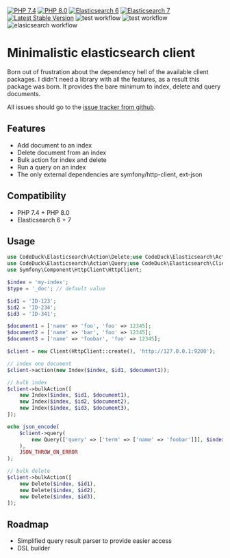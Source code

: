 [![PHP 7.4](https://img.shields.io/badge/php-7.4-8892BF.svg?style=flat)](https://php.net/)
[![PHP 8.0](https://img.shields.io/badge/php-8.0-8892BF.svg?style=flat)](https://php.net/)
[![Elasticsearch 6](https://img.shields.io/badge/elasticsearch-6-A88700.svg?style=flat)](https://www.elastic.co/)
[![Elasticsearch 7](https://img.shields.io/badge/elasticsearch-7-A88700Bad.svg?style=flat)](https://www.elastic.co/)
[![Latest Stable Version](https://img.shields.io/packagist/v/codeduck/elasticsearch.svg?style=flat)](https://packagist.org/packages/codeduck/elasticsearch)
![test workflow](https://github.com/CodeDuck42/elasticsearch/actions/workflows/test.yaml/badge.svg)
![test workflow](https://github.com/CodeDuck42/elasticsearch/actions/workflows/psalm.yaml/badge.svg)
![elasicsearch workflow](https://github.com/CodeDuck42/elasticsearch/actions/workflows/elasticsearch.yaml/badge.svg)

# Minimalistic elasticsearch client

Born out of frustration about the dependency hell of the available client packages. I didn't need a library with all the
features, as a result this package was born. It provides the bare minimum to index, delete and query documents.

All issues should go to the [issue tracker from github](https://github.com/CodeDuck42/elasticsearch/issues).

## Features

- Add document to an index
- Delete document from an index
- Bulk action for index and delete
- Run a query on an index
- The only external dependencies are symfony/http-client, ext-json

## Compatibility

- PHP 7.4 + PHP 8.0
- Elasticsearch 6 + 7

## Usage

~~~php
use CodeDuck\Elasticsearch\Action\Delete;use CodeDuck\Elasticsearch\Action\Index;
use CodeDuck\Elasticsearch\Action\Query;use CodeDuck\Elasticsearch\Client;
use Symfony\Component\HttpClient\HttpClient;

$index = 'my-index';
$type = '_doc'; // default value

$id1 = 'ID-123';
$id2 = 'ID-234';
$id3 = 'ID-341';

$document1 = ['name' => 'foo', 'foo' => 12345];
$document2 = ['name' => 'bar', 'foo' => 12345];
$document3 = ['name' => 'foobar', 'foo' => 12345];

$client = new Client(HttpClient::create(), 'http://127.0.0.1:9200');

// index one document
$client->action(new Index($index, $id1, $document1));

// bulk index
$client->bulkAction([
    new Index($index, $id1, $document1),
    new Index($index, $id2, $document2),
    new Index($index, $id3, $document3),
]);

echo json_encode(
    $client->query(
        new Query(['query' => ['term' => ['name' => 'foobar']]], $index)
    ),
    JSON_THROW_ON_ERROR
);

// bulk delete
$client->bulkAction([
    new Delete($index, $id1),
    new Delete($index, $id2),
    new Delete($index, $id3),
]);

~~~

## Roadmap

- Simplified query result parser to provide easier access
- DSL builder
